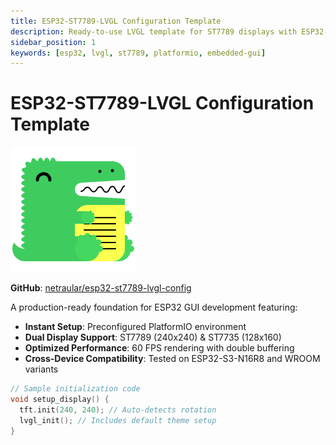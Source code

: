 ```yaml
---
title: ESP32-ST7789-LVGL Configuration Template
description: Ready-to-use LVGL template for ST7789 displays with ESP32-S3. Optimized SPI configuration and display handling.
sidebar_position: 1
keywords: [esp32, lvgl, st7789, platformio, embedded-gui]
---
```


# ESP32-ST7789-LVGL Configuration Template

![ST7789 Display Example](./attachments/st7789-template-demo.png "240x240 Display Demo")

**GitHub**: [netraular/esp32-st7789-lvgl-config](https://github.com/netraular/esp32-st7789-lvgl-config)

A production-ready foundation for ESP32 GUI development featuring:

- **Instant Setup**: Preconfigured PlatformIO environment
- **Dual Display Support**: ST7789 (240x240) & ST7735 (128x160)
- **Optimized Performance**: 60 FPS rendering with double buffering
- **Cross-Device Compatibility**: Tested on ESP32-S3-N16R8 and WROOM variants

```cpp
// Sample initialization code
void setup_display() {
  tft.init(240, 240); // Auto-detects rotation
  lvgl_init(); // Includes default theme setup
}
```